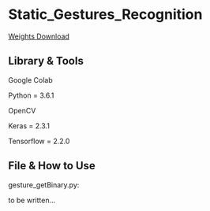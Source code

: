# Static_Gestures_Recognition

[Weights Download](https://drive.google.com/file/d/1MP-mdzV9R8b5lEizOlK3h58SwA-n1MsX/view?usp=sharing )


## Library & Tools
  Google Colab

  Python = 3.6.1

  OpenCV

  Keras = 2.3.1

  Tensorflow = 2.2.0


## File & How to Use
gesture_getBinary.py:




to be written...
